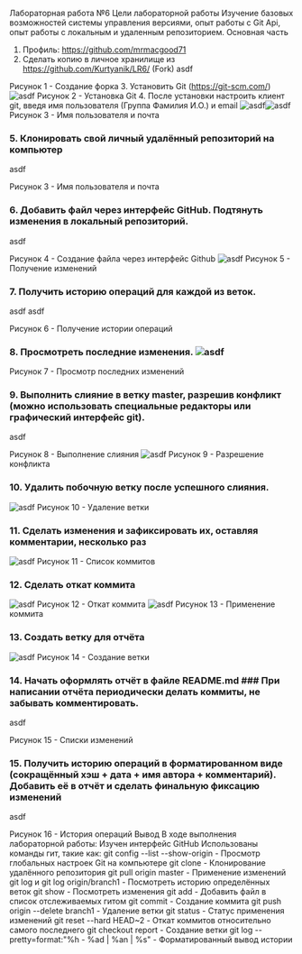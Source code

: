 Лабораторная работа №6
Цели лабораторной работы
Изучение базовых возможностей системы управления версиями, опыт работы с Git Api, опыт работы с локальным и удаленным репозиторием.
Основная часть
1. Профиль: https://github.com/mrmacgood71
2. Сделать копию в личное хранилище из https://github.com/Kurtyanik/LR6/ (Fork)
   asdf

Рисунок 1 - Создание форка
3. Установить Git (https://git-scm.com/)
   ![asdf](screenshots/Screenshot_13.png)
   Рисунок 2 - Установка Git
4. После установки настроить клиент git, введя имя пользователя (Группа Фамилия И.О.) и email
   ![asdf](screenshots/Screenshot_14.png)![asdf](screenshots/Screenshot_12.png)
   Рисунок 3 - Имя пользователя и почта
### 5. Клонировать свой личный удалённый репозиторий на компьютер
asdf

Рисунок 3 - Имя пользователя и почта
### 6. Добавить файл через интерфейс GitHub. Подтянуть изменения в локальный репозиторий.
asdf

Рисунок 4 - Создание файла через интерфейс Github
![asdf](screenshots/Screenshot_4.png)
Рисунок 5 - Получение изменений
### 7. Получить историю операций для каждой из веток.
asdf asdf

Рисунок 6 - Получение истории операций
### 8. Просмотреть последние изменения. ![asdf](screenshots/Screenshot_7.png)
Рисунок 7 - Просмотр последних изменений
### 9. Выполнить слияние в ветку master, разрешив конфликт (можно использовать специальные редакторы или графический интерфейс git).
asdf

Рисунок 8 - Выполнение слияния
![asdf](screenshots/Screenshot_9.png)
Рисунок 9 - Разрешение конфликта
### 10. Удалить побочную ветку после успешного слияния.
![asdf](screenshots/Screenshot_10.png)
Рисунок 10 - Удаление ветки
### 11. Сделать изменения и зафиксировать их, оставляя комментарии, несколько раз
![asdf](screenshots/Screenshot_11.png)
Рисунок 11 - Список коммитов
### 12. Сделать откат коммита
![asdf](screenshots/Screenshot_16.png)
Рисунок 12 - Откат коммита
![asdf](screenshots/Screenshot_17.png)
Рисунок 13 - Применение коммита
### 13. Создать ветку для отчёта
![asdf](screenshots/Screenshot_19.png)
Рисунок 14 - Создание ветки
### 14. Начать оформлять отчёт в файле README.md ### При написании отчёта периодически делать коммиты, не забывать комментировать.
asdf

Рисунок 15 - Списки изменений
### 15. Получить историю операций в форматированном виде (сокращённый хэш + дата + имя автора + комментарий). Добавить её в отчёт и сделать финальную фиксацию изменений
asdf

Рисунок 16 - История операций
Вывод
В ходе выполнения лабораторной работы:
Изучен интерфейс GitHub
Использованы команды гит, такие как:
git config --list --show-origin - Просмотр глобальных настроек Git на компьютере
git clone - Клонирование удалённого репозитория
git pull origin master - Применение изменений
git log и git log origin/branch1 - Посмотреть историю определённых веток
git show - Посмотреть изменения
git add - Добавить файл в список отслеживаемых гитом
git commit - Создание коммита
git push origin --delete branch1 - Удаление ветки
git status - Статус применения изменений
git reset --hard HEAD~2 - Откат коммитов относительно самого последнего
git checkout report - Создание ветки
git log --pretty=format:"%h - %ad | %an | %s" - Форматированный вывод истории